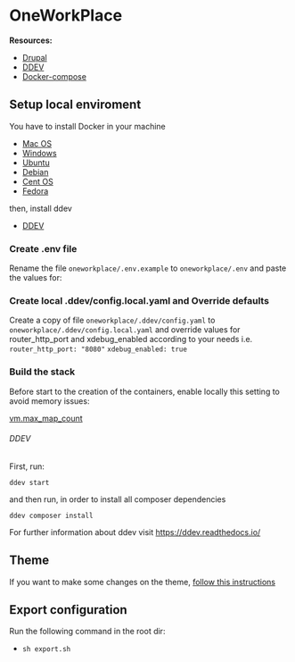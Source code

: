# OneWorkPlace

**Resources:**

- [Drupal](https://www.drupal.org/)
- [DDEV](https://www.ddev.com/)
- [Docker-compose](https://docs.docker.com/compose/)

## Setup local enviroment

You have to install Docker in your machine

- [Mac OS](https://docs.docker.com/docker-for-mac/install/)
- [Windows](https://docs.docker.com/docker-for-windows/install/)
- [Ubuntu](https://docs.docker.com/install/linux/docker-ce/ubuntu/#os-requirements)
- [Debian](https://docs.docker.com/install/linux/docker-ce/debian/)
- [Cent OS](https://docs.docker.com/install/linux/docker-ce/centos/)
- [Fedora](https://docs.docker.com/install/linux/docker-ce/fedora/)

then, install ddev

- [DDEV](https://ddev.readthedocs.io/en/latest/)


### Create .env file
Rename the file `oneworkplace/.env.example` to `oneworkplace/.env` and paste the values for:

### Create local .ddev/config.local.yaml and Override defaults
Create a copy of file `oneworkplace/.ddev/config.yaml` to `oneworkplace/.ddev/config.local.yaml` and override values for router_http_port and xdebug_enabled according to your needs
i.e.
`router_http_port: "8080"`
`xdebug_enabled: true`


### Build the stack

Before start to the creation of the containers, enable locally this setting to avoid memory issues:

[vm.max_map_count](https://www.elastic.co/guide/en/elasticsearch/reference/current/docker.html#_set_vm_max_map_count_to_at_least_262144)


###### DDEV

First, run:
```
ddev start
```
and then run, in order to install all composer dependencies
```
ddev composer install
```
For further information about ddev visit https://ddev.readthedocs.io/

## Theme
If you want to make some changes on the theme,
[follow this instructions](web/themes/owp/README.md)

## Export configuration

Run the following command in the root dir:
* ``` sh export.sh ```

